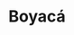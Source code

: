 ---
title: Boyacá
menu:
  main:
    parent: departamentos
type: departamentos
layout: single
image: /images/regiones/departamentos/boyaca.jpg
bgImage: /images/regiones/departamentos/banner-narino.png
especies_registradas: 10317
especies_continentales: 9990
especies_marinas: 284
observaciones_continentales: 626363
observaciones_marinos: 14242
---